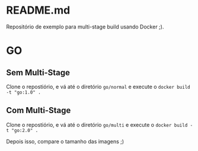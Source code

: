 # README.md
Repositório de exemplo para multi-stage build usando Docker ;).

# GO

## Sem Multi-Stage

Clone o repostiório, e vá até o diretório ``go/normal`` e execute o ``docker build -t "go:1.0" .``


## Com Multi-Stage

Clone o repostiório, e vá até o diretório ``go/multi`` e execute o ``docker build -t "go:2.0" .``

Depois isso, compare o tamanho das imagens ;)
